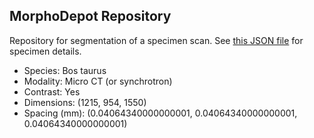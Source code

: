 
## MorphoDepot Repository
Repository for segmentation of a specimen scan.  See [this JSON file](MorphoDepotAccession.json) for specimen details.
* Species: Bos taurus
* Modality: Micro CT (or synchrotron)
* Contrast: Yes
* Dimensions: (1215, 954, 1550)
* Spacing (mm): (0.04064340000000001, 0.04064340000000001, 0.04064340000000001)
        